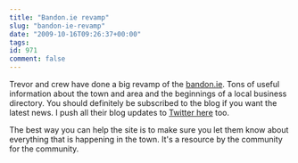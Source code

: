 ```yaml
---
title: "Bandon.ie revamp"
slug: "bandon-ie-revamp"
date: "2009-10-16T09:26:37+00:00"
tags:
id: 971
comment: false
---
```


Trevor and crew have done a big revamp of the [bandon.ie](http://www.bandon.ie/). Tons of useful information about the town and area and the beginnings of a local business directory. You should definitely be subscribed to the blog if you want the latest news. I push all their blog updates to [Twitter here](http://twitter.com/bandon) too.

The best way you can help the site is to make sure you let them know about everything that is happening in the town. It's a resource by the community for the community.
